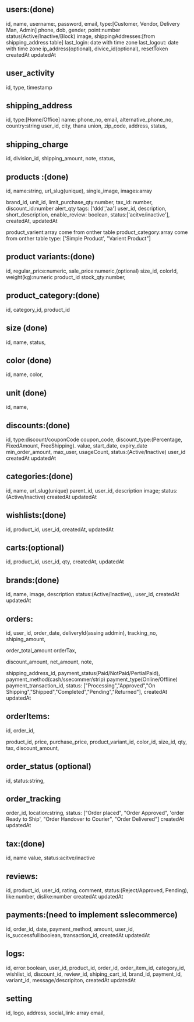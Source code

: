 ## users:(done)

id,
name,
username:,
password,
email,
type:[Customer, Vendor, Delivery Man, Admin]
phone,
dob,
gender,
point:number
status(Active/Inactive/Block)
image,
shippingAddresses:[from shipping_address table]
last_login: date with time zone
last_logout: date with time zone
ip_address(optional),
divice_id(optional),
resetToken
createdAt
updatedAt

## user_activity
id,
type,
timestamp


## shipping_address

id,
type:[Home/Office]
name:
phone_no,
email,
alternative_phone_no,
country:string
user_id,
city,
thana
union,
zip_code,
address,
status,

## shipping_charge

id,
division_id,
shipping_amount,
note,
status,

## products :(done)

id,
name:string,
url_slug(unique),
single_image,
images:array

<!-- shipping_cost:numeric, -->

brand_id,
unit_id,
limit_purchase_qty:number,
tax_id: number,
discount_id:number
alert_qty
tags: ['ddd','aa']
user_id,
description,
short_description,
enable_review: boolean,
status:['acitve/inactive'],
createdAt,
updatedAt

product_varient:array come from onther table
product_category:array come from onther table
type: ['Simple Product', "Varient Product"]

## product variants:(done)

id,
regular_price:numeric,
sale_price:numeric,(optional)
size_id,
colorId,
weight(kg):numeric
product_id
stock_qty:number,

## product_category:(done)

id,
category_id,
product_id

## size (done)

id,
name,
status,

## color (done)

id,
name,
color,

## unit (done)

id,
name,

## discounts:(done)

id,
type:discount/couponCode
coupon_code,
discount_type:(Percentage, FixedAmount, FreeShipping).
value,
start_date,
expiry_date
min_order_amount,
max_user,
usageCount,
status:(Active/Inactive)
user_id
createdAt
updatedAt

## categories:(done)

id,
name,
url_slug(unique)
parent_id,
user_id,
description
image;
status:(Active/Inactive)
createdAt
updatedAt

## wishlists:(done)

id,
product_id,
user_id,
createdAt,
updatedAt

## carts:(optional)

id,
product_id,
user_id,
qty,
createdAt,
updatedAt

## brands:(done)

id,
name,
image,
description
status:(Active/Inactive),,
user_id,
createdAt
updatedAt

## orders:

id,
user_id,
order_date,
deliveryId(assing addmin),
tracking_no,
shiping_amount,

<!-- is_paid, -->

order_total_amount
orderTax,

<!-- is_shipped, -->

discount_amount,
net_amount,
note,

<!-- should be add delivery amount -->

<!-- order_items: array -->

shipping_address_id,
payment_status(Paid/NotPaid/PertialPaid),
payment_method(cash/ssecommer/strip)
payment_type(Online/Offline)
payment_transaction_id,
status: ["Processing","Approved","On Shipping","Shipped","Completed","Pending","Returned"],
createdAt
updatedAt

## orderItems:

id,
order_id,

<!-- total_amount, -->

product_id,
price,
purchase_price,
product_variant_id,
color_id,
size_id,
qty,
tax,
discount_amount,

## order_status (optional)

id,
status:string,

  <!-- ["Order placed", "Order Approved", 'order Ready to Ship', "Order Handover to Courier", "Order Delivered"] -->

## order_tracking

order_id,
location:string,
status: ["Order placed", "Order Approved", 'order Ready to Ship', "Order Handover to Courier", "Order Delivered"]
createdAt
updatedAt

## tax:(done)

id,
name
value,
status:acitve/inactive

## reviews:

id,
product_id,
user_id,
rating,
comment,
status:(Reject/Approved, Pending),
like:number,
dislike:number
createdAt
updatedAt

## payments:(need to implement sslecommerce)

id,
order_id,
date,
payment_method,
amount,
user_id,
is_successfull:boolean,
transaction_id,
createdAt
updatedAt

## logs:

id,
error:boolean,
user_id,
product_id,
order_id,
order_item_id,
category_id,
wishlist_id,
discount_id,
review_id,
shiping_cart_id,
brand_id,
payment_id,
variant_id,
message/descripiton,
createdAt
updatedAt

## setting

id,
logo,
address,
social_link: array
email,

